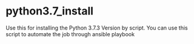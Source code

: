 # python3.7_install
Use this for installing the Python 3.7.3 Version by script. You can use this script to automate the job through ansible playbook
